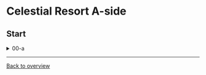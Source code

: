 # Celestial Resort A-side

## Start

<details>
  <summary>00-a</summary>
  
  ![gif](https://github.com/DrMadThrust/docs-swag-collection/blob/main/vids/3A_0_00-a_00.webp)
  
  Insanity: 7  Potential: -2
  
  Enter from a grounded ultra and demohyper very early. Be sure to not wallkick since you usually need to get the corner correction from the first pile of crates. Then hold jump,   input a second jump for the cb and pray to RNGesus that you actually get it (that's why you need the early demohyper). After that it's another demohyper off the towels part,       followed by a classic ultra finish. All in all very stupid.
</details>

---
[Back to overview](https://github.com/DrMadThrust/docs-swag-collection)
